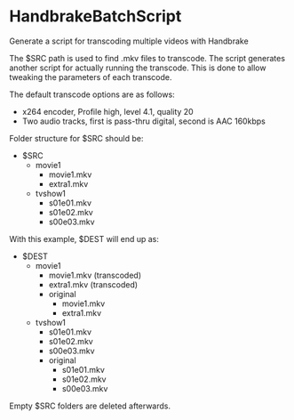 # HandbrakeBatchScript
Generate a script for transcoding multiple videos with Handbrake

The $SRC path is used to find .mkv files to transcode. The script generates another script for actually running the transcode. This is done to allow tweaking the parameters of each transcode.

The default transcode options are as follows:
- x264 encoder, Profile high, level 4.1, quality 20
- Two audio tracks, first is pass-thru digital, second is AAC 160kbps

Folder structure for $SRC should be:
- $SRC
  - movie1
    - movie1.mkv
    - extra1.mkv
  - tvshow1
    - s01e01.mkv
    - s01e02.mkv
    - s00e03.mkv
    
With this example, $DEST will end up as:
- $DEST
  - movie1
    - movie1.mkv (transcoded)
    - extra1.mkv (transcoded)
    - original
      - movie1.mkv
      - extra1.mkv
  - tvshow1
    - s01e01.mkv
    - s01e02.mkv
    - s00e03.mkv
    - original
      - s01e01.mkv
      - s01e02.mkv
      - s00e03.mkv
      
Empty $SRC folders are deleted afterwards.
